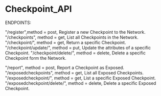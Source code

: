 # Checkpoint_API


ENDPOINTS:

"/register",method = post, Register a new Checkpoint to the Network.
"/checkpoints", method = get, List all Checkpoints in the Network.
"/checkpoint/<guid>", method = get, Return a specific Checkpoint.
"/checkpoint/update/<guid>", method = put, Update the attributes of a specific Checkpoint.
"/checkpoint/delete/<guid>", method = delete, Delete a specific Checkpoint form the Network.
 
 "/report", method = post, Report a Checkpoint as Exposed.
 "/exposedcheckpoints", method = get, List all Exposed Checkpoints.
 "/exposedcheckpoint/<guid>", method = get,  List a specific Exposed Checkpoint.
"/exposedcheckpoint/delete/<id>", method = delete, Delete a specific Exposed Checkpoint.
 
